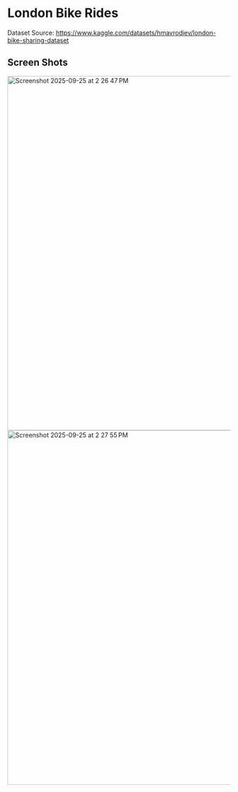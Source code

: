 # London Bike Rides
Dataset Source: https://www.kaggle.com/datasets/hmavrodiev/london-bike-sharing-dataset

## Screen Shots
<img width="1396" height="799" alt="Screenshot 2025-09-25 at 2 26 47 PM" src="https://github.com/user-attachments/assets/1f806b64-f040-43a5-aaee-81615633847f" />


<img width="1396" height="799" alt="Screenshot 2025-09-25 at 2 27 55 PM" src="https://github.com/user-attachments/assets/56895eb0-c7b4-4c6b-8764-f1f3b1eb42f3" />
